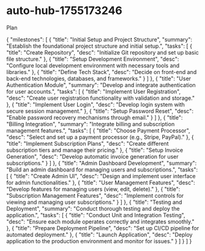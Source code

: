 # auto-hub-1755173246

Plan


{
  "milestones": [
    {
      "title": "Initial Setup and Project Structure",
      "summary": "Establish the foundational project structure and initial setup.",
      "tasks": [
        {
          "title": "Create Repository",
          "desc": "Initialize Git repository and set up basic file structure."
        },
        {
          "title": "Setup Development Environment",
          "desc": "Configure local development environment with necessary tools and libraries."
        },
        {
          "title": "Define Tech Stack",
          "desc": "Decide on front-end and back-end technologies, databases, and frameworks."
        }
      ]
    },
    {
      "title": "User Authentication Module",
      "summary": "Develop and integrate authentication for user accounts.",
      "tasks": [
        {
          "title": "Implement User Registration",
          "desc": "Create user registration functionality with validation and storage."
        },
        {
          "title": "Implement User Login",
          "desc": "Develop login system with secure session management."
        },
        {
          "title": "Setup Password Reset",
          "desc": "Enable password recovery mechanisms through email."
        }
      ]
    },
    {
      "title": "Billing Integration",
      "summary": "Integrate billing and subscription management features.",
      "tasks": [
        {
          "title": "Choose Payment Processor",
          "desc": "Select and set up a payment processor (e.g., Stripe, PayPal)."
        },
        {
          "title": "Implement Subscription Plans",
          "desc": "Create different subscription tiers and manage their pricing."
        },
        {
          "title": "Setup Invoice Generation",
          "desc": "Develop automatic invoice generation for user subscriptions."
        }
      ]
    },
    {
      "title": "Admin Dashboard Development",
      "summary": "Build an admin dashboard for managing users and subscriptions.",
      "tasks": [
        {
          "title": "Create Admin UI",
          "desc": "Design and implement user interface for admin functionalities."
        },
        {
          "title": "User Management Features",
          "desc": "Develop features for managing users (view, edit, delete)."
        },
        {
          "title": "Subscription Management Features",
          "desc": "Implement controls for viewing and managing user subscriptions."
        }
      ]
    },
    {
      "title": "Testing and Deployment",
      "summary": "Conduct thorough testing and deploy the application.",
      "tasks": [
        {
          "title": "Conduct Unit and Integration Testing",
          "desc": "Ensure each module operates correctly and integrates smoothly."
        },
        {
          "title": "Prepare Deployment Pipeline",
          "desc": "Set up CI/CD pipeline for automated deployment."
        },
        {
          "title": "Launch Application",
          "desc": "Deploy application to the production environment and monitor for issues."
        }
      ]
    }
  ]
}

